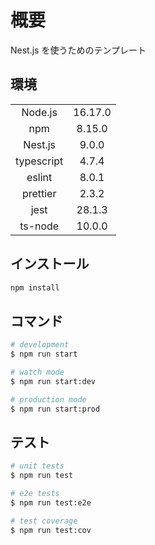 # 概要

Nest.js を使うためのテンプレート

## 環境

|            |         |
| :--------: | :-----: |
|  Node.js   | 16.17.0 |
|    npm     | 8.15.0  |
|  Nest.js   |  9.0.0  |
| typescript |  4.7.4  |
|   eslint   |  8.0.1  |
|  prettier  |  2.3.2  |
|    jest    | 28.1.3  |
|  ts-node   | 10.0.0  |

## インストール

```bash
npm install
```

## コマンド

```bash
# development
$ npm run start

# watch mode
$ npm run start:dev

# production mode
$ npm run start:prod
```

## テスト

```bash
# unit tests
$ npm run test

# e2e tests
$ npm run test:e2e

# test coverage
$ npm run test:cov
```
